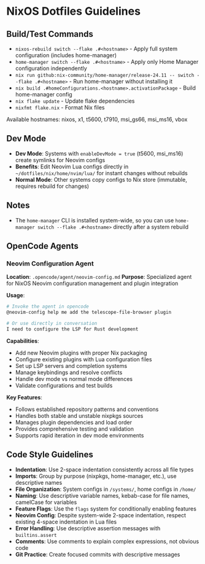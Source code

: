 # NixOS Dotfiles Guidelines

## Build/Test Commands
- `nixos-rebuild switch --flake .#<hostname>` - Apply full system configuration (includes home-manager)
- `home-manager switch --flake .#<hostname>` - Apply only Home Manager configuration independently
- `nix run github:nix-community/home-manager/release-24.11 -- switch --flake .#<hostname>` - Run home-manager without installing it
- `nix build .#homeConfigurations.<hostname>.activationPackage` - Build home-manager config
- `nix flake update` - Update flake dependencies
- `nixfmt flake.nix` - Format Nix files

Available hostnames: nixos, x1, t5600, t7910, msi_gs66, msi_ms16, vbox

## Dev Mode
- **Dev Mode**: Systems with `enableDevMode = true` (t5600, msi_ms16) create symlinks for Neovim configs
- **Benefits**: Edit Neovim Lua configs directly in `~/dotfiles/nix/home/nvim/lua/` for instant changes without rebuilds
- **Normal Mode**: Other systems copy configs to Nix store (immutable, requires rebuild for changes)

## Notes
- The `home-manager` CLI is installed system-wide, so you can use `home-manager switch --flake .#<hostname>` directly after a system rebuild

## OpenCode Agents

### Neovim Configuration Agent
**Location**: `.opencode/agent/neovim-config.md`
**Purpose**: Specialized agent for NixOS Neovim configuration management and plugin integration

**Usage**:
```bash
# Invoke the agent in opencode
@neovim-config help me add the telescope-file-browser plugin

# Or use directly in conversation
I need to configure the LSP for Rust development
```

**Capabilities**:
- Add new Neovim plugins with proper Nix packaging
- Configure existing plugins with Lua configuration files
- Set up LSP servers and completion systems
- Manage keybindings and resolve conflicts
- Handle dev mode vs normal mode differences
- Validate configurations and test builds

**Key Features**:
- Follows established repository patterns and conventions
- Handles both stable and unstable nixpkgs sources
- Manages plugin dependencies and load order
- Provides comprehensive testing and validation
- Supports rapid iteration in dev mode environments

## Code Style Guidelines
- **Indentation**: Use 2-space indentation consistently across all file types
- **Imports**: Group by purpose (nixpkgs, home-manager, etc.), use descriptive names
- **File Organization**: System configs in `/systems/`, home configs in `/home/`
- **Naming**: Use descriptive variable names, kebab-case for file names, camelCase for variables
- **Feature Flags**: Use the `flags` system for conditionally enabling features
- **Neovim Config**: Despite system-wide 2-space indentation, respect existing 4-space indentation in Lua files
- **Error Handling**: Use descriptive assertion messages with `builtins.assert`
- **Comments**: Use comments to explain complex expressions, not obvious code
- **Git Practice**: Create focused commits with descriptive messages